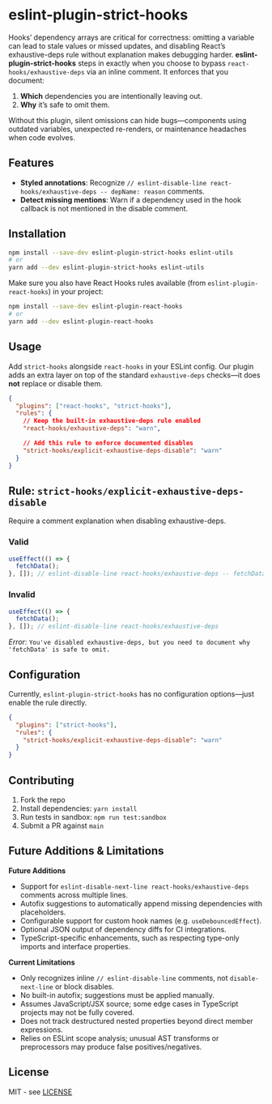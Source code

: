 # eslint-plugin-strict-hooks

Hooks’ dependency arrays are critical for correctness: omitting a variable can lead to stale values or missed updates, and disabling React’s exhaustive-deps rule without explanation makes debugging harder. **eslint-plugin-strict-hooks** steps in exactly when you choose to bypass `react-hooks/exhaustive-deps` via an inline comment. It enforces that you document:

1. **Which** dependencies you are intentionally leaving out.
2. **Why** it’s safe to omit them.

Without this plugin, silent omissions can hide bugs—components using outdated variables, unexpected re-renders, or maintenance headaches when code evolves.

## Features

* **Styled annotations**: Recognize `// eslint-disable-line react-hooks/exhaustive-deps -- depName: reason` comments.
* **Detect missing mentions**: Warn if a dependency used in the hook callback is not mentioned in the disable comment.

## Installation

```bash
npm install --save-dev eslint-plugin-strict-hooks eslint-utils
# or
yarn add --dev eslint-plugin-strict-hooks eslint-utils
```

Make sure you also have React Hooks rules available (from `eslint-plugin-react-hooks`) in your project:

```bash
npm install --save-dev eslint-plugin-react-hooks
# or
yarn add --dev eslint-plugin-react-hooks
```

## Usage

Add `strict-hooks` alongside `react-hooks` in your ESLint config. Our plugin adds an extra layer on top of the standard `exhaustive-deps` checks—it does **not** replace or disable them.

```json
{
  "plugins": ["react-hooks", "strict-hooks"],
  "rules": {
    // Keep the built-in exhaustive-deps rule enabled
    "react-hooks/exhaustive-deps": "warn",

    // Add this rule to enforce documented disables
    "strict-hooks/explicit-exhaustive-deps-disable": "warn"
  }
}
```

## Rule: `strict-hooks/explicit-exhaustive-deps-disable`

Require a comment explanation when disabling exhaustive-deps.

### Valid

```js
useEffect(() => {
  fetchData();
}, []); // eslint-disable-line react-hooks/exhaustive-deps -- fetchData: memoized
```

### Invalid

```js
useEffect(() => {
  fetchData();
}, []); // eslint-disable-line react-hooks/exhaustive-deps
```

*Error:* `You've disabled exhaustive-deps, but you need to document why 'fetchData' is safe to omit.`

## Configuration

Currently, `eslint-plugin-strict-hooks` has no configuration options—just enable the rule directly.

```json
{
  "plugins": ["strict-hooks"],
  "rules": {
    "strict-hooks/explicit-exhaustive-deps-disable": "warn"
  }
}
```

## Contributing

1. Fork the repo
2. Install dependencies: `yarn install`
3. Run tests in sandbox: `npm run test:sandbox`
4. Submit a PR against `main`

## Future Additions & Limitations

**Future Additions**

* Support for `eslint-disable-next-line react-hooks/exhaustive-deps` comments across multiple lines.
* Autofix suggestions to automatically append missing dependencies with placeholders.
* Configurable support for custom hook names (e.g. `useDebouncedEffect`).
* Optional JSON output of dependency diffs for CI integrations.
* TypeScript-specific enhancements, such as respecting type-only imports and interface properties.

**Current Limitations**

* Only recognizes inline `// eslint-disable-line` comments, not `disable-next-line` or block disables.
* No built-in autofix; suggestions must be applied manually.
* Assumes JavaScript/JSX source; some edge cases in TypeScript projects may not be fully covered.
* Does not track destructured nested properties beyond direct member expressions.
* Relies on ESLint scope analysis; unusual AST transforms or preprocessors may produce false positives/negatives.

## License

MIT - see [LICENSE](LICENSE)
